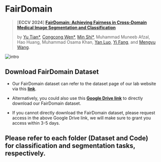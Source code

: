 # FairDomain
> [**ECCV 2024**] [**FairDomain: Achieving Fairness in Cross-Domain Medical Image Segmentation and Classification**]()
>
> by [Yu Tian*](https://yutianyt.com/), [Congcong Wen*](https://wencc.xyz/), [Min Shi*](https://shiminxst.github.io/index.html), Muhammad Muneeb Afzal, Hao Huang, Muhammad Osama Khan, [Yan Luo](https://luoyan407.github.io/), [Yi Fang](https://engineering.nyu.edu/faculty/yi-fang), and [Mengyu Wang](https://ophai.hms.harvard.edu/team/dr-wang/).
>
![intro](https://github.com/Harvard-Ophthalmology-AI-Lab/FairDomain/assets/19222962/e6d5afe0-8262-473a-83e3-381b3f51cbbd)




## Download FairDomain Dataset
* Our FairDomain dataset can refer to the dataset page of our lab website via this [**link**](https://ophai.hms.harvard.edu/datasets/harvard-fairdomain20k).

* Alternatively, you could also use this [**Google Drive link**]() to directly download our FairDomain dataset.

* If you cannot directly download the FairDomain dataset, please request access in the above Google Drive link, we will make sure to grant you access within 3-5 days. 



## Please refer to each folder (Dataset and Code) for classification and segmentation tasks, respectively. 
